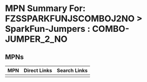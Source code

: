 



# MPN Summary For: FZSSPARKFUNJSCOMBOJ2NO > SparkFun-Jumpers : COMBO-JUMPER_2_NO

## MPNs
  

|MPN|Direct Links|Search Links|
| :--- | :--- | :--- |
||||
